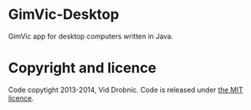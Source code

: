 GimVic-Desktop
==============

GimVic app for desktop computers written in Java.

Copyright and licence
=====================
Code copytight 2013-2014, Vid Drobnic. Code is released under <a href = "https://github.com/DzinVision/GimVic-Desktop/blob/master/LICENCE" target = "_blank">the MIT licence</a>.
